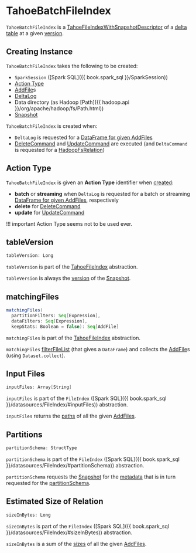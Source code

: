 # TahoeBatchFileIndex

`TahoeBatchFileIndex` is a [TahoeFileIndexWithSnapshotDescriptor](TahoeFileIndexWithSnapshotDescriptor.md) of a [delta table](#deltaLog) at a given [version](#snapshot).

## Creating Instance

`TahoeBatchFileIndex` takes the following to be created:

* <span id="spark"> `SparkSession` ([Spark SQL]({{ book.spark_sql }}/SparkSession))
* [Action Type](#actionType)
* <span id="addFiles"> [AddFile](AddFile.md)s
* <span id="deltaLog"> [DeltaLog](DeltaLog.md)
* <span id="path"> Data directory (as Hadoop [Path]({{ hadoop.api }}/org/apache/hadoop/fs/Path.html))
* <span id="snapshot"> [Snapshot](Snapshot.md)

`TahoeBatchFileIndex` is created when:

* `DeltaLog` is requested for a [DataFrame for given AddFiles](DeltaLog.md#createDataFrame)
* [DeleteCommand](commands/delete/DeleteCommand.md) and [UpdateCommand](commands/update/UpdateCommand.md) are executed (and `DeltaCommand` is requested for a [HadoopFsRelation](commands/DeltaCommand.md#buildBaseRelation))

## <span id="actionType"> Action Type

`TahoeBatchFileIndex` is given an **Action Type** identifier when [created](#creating-instance):

* **batch** or **streaming** when `DeltaLog` is requested for a batch or streaming [DataFrame for given AddFiles](DeltaLog.md#createDataFrame), respectively
* **delete** for [DeleteCommand](commands/delete/DeleteCommand.md)
* **update** for [UpdateCommand](commands/update/UpdateCommand.md)

!!! important
    Action Type seems not to be used ever.

## <span id="tableVersion"> tableVersion

```scala
tableVersion: Long
```

`tableVersion` is part of the [TahoeFileIndex](TahoeFileIndex.md#tableVersion) abstraction.

`tableVersion` is always the [version](Snapshot.md#version) of the [Snapshot](#snapshot).

## <span id="matchingFiles"> matchingFiles

```scala
matchingFiles(
  partitionFilters: Seq[Expression],
  dataFilters: Seq[Expression],
  keepStats: Boolean = false): Seq[AddFile]
```

`matchingFiles` is part of the [TahoeFileIndex](TahoeFileIndex.md#matchingFiles) abstraction.

`matchingFiles` [filterFileList](DeltaLog.md#filterFileList) (that gives a `DataFrame`) and collects the [AddFile](AddFile.md)s (using `Dataset.collect`).

## <span id="inputFiles"> Input Files

```scala
inputFiles: Array[String]
```

`inputFiles` is part of the `FileIndex` ([Spark SQL]({{ book.spark_sql }}/datasources/FileIndex/#inputFiles)) abstraction.

`inputFiles` returns the [paths](AddFile.md#path) of all the given [AddFiles](#addFiles).

## <span id="partitionSchema"> Partitions

```scala
partitionSchema: StructType
```

`partitionSchema` is part of the `FileIndex` ([Spark SQL]({{ book.spark_sql }}/datasources/FileIndex/#partitionSchema)) abstraction.

`partitionSchema` requests the [Snapshot](#snapshot) for the [metadata](Snapshot.md#metadata) that is in turn requested for the [partitionSchema](Metadata.md#partitionSchema).

## <span id="sizeInBytes"> Estimated Size of Relation

```scala
sizeInBytes: Long
```

`sizeInBytes` is part of the `FileIndex` ([Spark SQL]({{ book.spark_sql }}/datasources/FileIndex/#sizeInBytes)) abstraction.

`sizeInBytes` is a sum of the [sizes](AddFile.md#size) of all the given [AddFiles](#addFiles).
